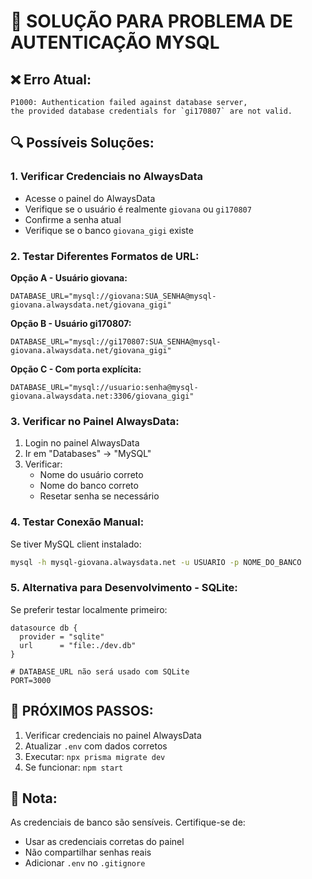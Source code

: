 # 🔧 SOLUÇÃO PARA PROBLEMA DE AUTENTICAÇÃO MYSQL

## ❌ Erro Atual:
```
P1000: Authentication failed against database server, 
the provided database credentials for `gi170807` are not valid.
```

## 🔍 Possíveis Soluções:

### 1. **Verificar Credenciais no AlwaysData**
- Acesse o painel do AlwaysData
- Verifique se o usuário é realmente `giovana` ou `gi170807`
- Confirme a senha atual
- Verifique se o banco `giovana_gigi` existe

### 2. **Testar Diferentes Formatos de URL:**

**Opção A - Usuário giovana:**
```env
DATABASE_URL="mysql://giovana:SUA_SENHA@mysql-giovana.alwaysdata.net/giovana_gigi"
```

**Opção B - Usuário gi170807:**
```env
DATABASE_URL="mysql://gi170807:SUA_SENHA@mysql-giovana.alwaysdata.net/giovana_gigi"
```

**Opção C - Com porta explícita:**
```env
DATABASE_URL="mysql://usuario:senha@mysql-giovana.alwaysdata.net:3306/giovana_gigi"
```

### 3. **Verificar no Painel AlwaysData:**
1. Login no painel AlwaysData
2. Ir em "Databases" → "MySQL"
3. Verificar:
   - Nome do usuário correto
   - Nome do banco correto
   - Resetar senha se necessário

### 4. **Testar Conexão Manual:**
Se tiver MySQL client instalado:
```bash
mysql -h mysql-giovana.alwaysdata.net -u USUARIO -p NOME_DO_BANCO
```

### 5. **Alternativa para Desenvolvimento - SQLite:**
Se preferir testar localmente primeiro:
```prisma
datasource db {
  provider = "sqlite"
  url      = "file:./dev.db"
}
```

```env
# DATABASE_URL não será usado com SQLite
PORT=3000
```

## 🎯 **PRÓXIMOS PASSOS:**
1. Verificar credenciais no painel AlwaysData
2. Atualizar `.env` com dados corretos
3. Executar: `npx prisma migrate dev`
4. Se funcionar: `npm start`

## 📝 **Nota:**
As credenciais de banco são sensíveis. Certifique-se de:
- Usar as credenciais corretas do painel
- Não compartilhar senhas reais
- Adicionar `.env` no `.gitignore`